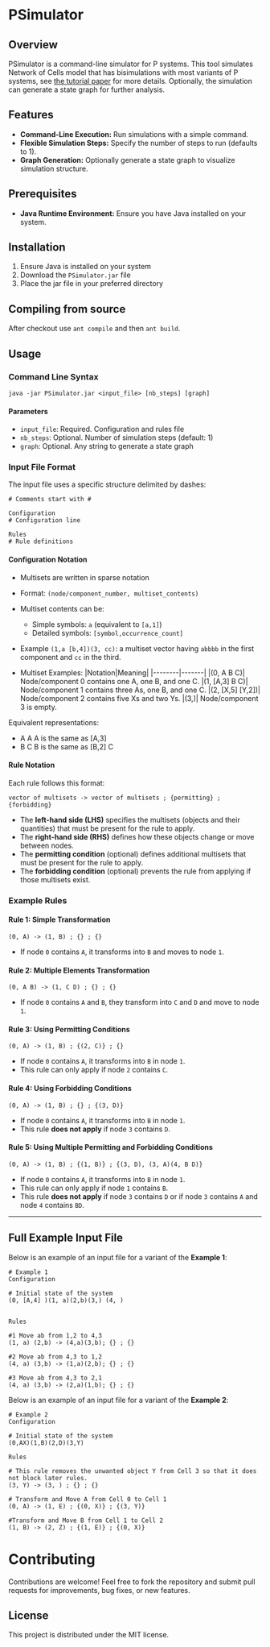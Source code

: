 # PSimulator

## Overview

PSimulator is a command-line simulator for P systems. This tool simulates Network of Cells model that has bisimulations with most variants of P systems, see [the tutorial paper](https://link.springer.com/chapter/10.1007/978-3-642-54239-8_6) for more details. Optionally, the simulation can generate a state graph for further analysis.


## Features

- **Command-Line Execution:** Run simulations with a simple command.
- **Flexible Simulation Steps:** Specify the number of steps to run (defaults to 1).
- **Graph Generation:** Optionally generate a state graph to visualize simulation structure.


## Prerequisites

- **Java Runtime Environment:** Ensure you have Java installed on your system. 

## Installation

1. Ensure Java is installed on your system
2. Download the `PSimulator.jar` file
3. Place the jar file in your preferred directory

## Compiling from source

After checkout use `ant compile` and then `ant build`.

## Usage

### Command Line Syntax

```
java -jar PSimulator.jar <input_file> [nb_steps] [graph]
```

#### Parameters
- `input_file`: Required. Configuration and rules file
- `nb_steps`: Optional. Number of simulation steps (default: 1)
- `graph`: Optional. Any string to generate a state graph

### Input File Format

The input file uses a specific structure delimited by dashes:

```
# Comments start with #

Configuration
# Configuration line 

Rules
# Rule definitions
```

#### Configuration Notation
- Multisets are written in sparse notation
- Format: `(node/component_number, multiset_contents)`
- Multiset contents can be:
  - Simple symbols: `a` (equivalent to `[a,1]`)
  - Detailed symbols: `[symbol,occurrence_count]`
- Example `(1,a [b,4])(3, cc)`: a multiset vector having `abbbb` in the first component and `cc` in the third.

- Multiset Examples:
  |Notation|Meaning|
  |--------|-------|
  |(0, A B C)|	Node/component 0 contains one A, one B, and one C.
  |(1, [A,3] B C)|	Node/component 1 contains three As, one B, and one C.
  |(2, [X,5] [Y,2])|	Node/component 2 contains five Xs and two Ys.
  |(3,)|	Node/component 3 is empty.
  
Equivalent representations:
  - A A A is the same as [A,3]
  - B C B is the same as [B,2] C

#### Rule Notation
Each rule follows this format:
```
vector of multisets -> vector of multisets ; {permitting} ; {forbidding}
```
- The **left-hand side (LHS)** specifies the multisets (objects and their quantities) that must be present for the rule to apply.
- The **right-hand side (RHS)** defines how these objects change or move between nodes.
- The **permitting condition** (optional) defines additional multisets that must be present for the rule to apply.
- The **forbidding condition** (optional) prevents the rule from applying if those multisets exist.

### Example Rules

#### Rule 1: Simple Transformation

```
(0, A) -> (1, B) ; {} ; {}
```

- If node `0` contains `A`, it transforms into `B` and moves to node `1`.

#### Rule 2: Multiple Elements Transformation

```
(0, A B) -> (1, C D) ; {} ; {}
```

- If node `0` contains `A` and `B`, they transform into `C` and `D` and move to node `1`.

#### Rule 3: Using Permitting Conditions

```
(0, A) -> (1, B) ; {(2, C)} ; {}
```

- If node `0` contains `A`, it transforms into `B` in node `1`.
- This rule can only apply if node `2` contains `C`.

#### Rule 4: Using Forbidding Conditions

```
(0, A) -> (1, B) ; {} ; {(3, D)}
```

- If node `0` contains `A`, it transforms into `B` in node `1`.
- This rule **does not apply** if node `3` contains `D`.

#### Rule 5: Using Multiple Permitting and Forbidding Conditions

```
(0, A) -> (1, B) ; {(1, B)} ; {(3, D), (3, A)(4, B D)}
```

- If node `0` contains `A`, it transforms into `B` in node `1`.
- This rule can only apply if node `1` contains `B`.
- This rule **does not apply** if node `3` contains `D` or if node `3` contains `A` and node `4` contains `BD`.

---


## Full Example Input File

Below is an example of an input file for a variant of the **Example 1**:

```plaintext
# Example 1 
Configuration

# Initial state of the system
(0, [A,4] )(1, a)(2,b)(3,) (4, )


Rules

#1 Move ab from 1,2 to 4,3
(1, a) (2,b) -> (4,a)(3,b); {} ; {}

#2 Move ab from 4,3 to 1,2
(4, a) (3,b) -> (1,a)(2,b); {} ; {}

#3 Move ab from 4,3 to 2,1
(4, a) (3,b) -> (2,a)(1,b); {} ; {}
```

Below is an example of an input file for a variant of the **Example 2**:

```plaintext
# Example 2
Configuration

# Initial state of the system
(0,AX)(1,B)(2,D)(3,Y)

Rules

# This rule removes the unwanted object Y from Cell 3 so that it does not block later rules.
(3, Y) -> (3, ) ; {} ; {}

# Transform and Move A from Cell 0 to Cell 1
(0, A) -> (1, E) ; {(0, X)} ; {(3, Y)}

#Transform and Move B from Cell 1 to Cell 2
(1, B) -> (2, Z) ; {(1, E)} ; {(0, X)}
```



# Contributing

Contributions are welcome! Feel free to fork the repository and submit pull requests for improvements, bug fixes, or new features.

## License

This project is distributed under the MIT license.
